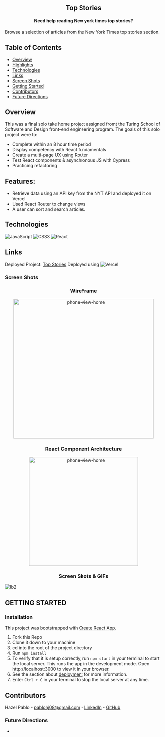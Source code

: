 
  <h2 align="center">Top Stories</h2>

  <h4 align="center">
   Need help reading New york times top stories?
  </h4>

Browse a selection of articles from the New York Times top stories section. 

## Table of Contents
- [Overview](#Overview)
- [Highlights](#Highlights)
- [Technologies](#Technologies)
- [Links](#Links)
- [Screen Shots](#Screen-Shots)
- [Getting Started](#GETTING-STARTED)
- [Contributors](#Contributors)
- [Future Directions](#Future-Directions)


## Overview

This was a final solo take home project assigned fromt the Turing School of Software and Design front-end engineering program. The goals of this solo project were to:

* Complete within an 8 hour time period
* Display competency with React fundamentals
* Create a multi-page UX using Router
* Test React components & asynchronous JS with Cypress
* Practicing refactoring 

## Features:
* Retrieve data using an API key from the NYT API and deployed it on Vercel
* Used React Router to change views 
* A user can sort and search articles. 



## Technologies

 ![JavaScript](https://img.shields.io/badge/javascript-%23323330.svg?style=for-the-badge&logo=javascript&logoColor=%23F7DF1E)
 ![CSS3](https://img.shields.io/badge/css3-%231572B6.svg?style=for-the-badge&logo=css3&logoColor=white)
 ![React](https://img.shields.io/badge/React-20232A?style=for-the-badge&logo=react&logoColor=61DAFB)


## Links
 Deployed Project: [Top Stories](https://top-stories-five.vercel.app/)
Deployed using ![Vercel](https://img.shields.io/badge/vercel-%23000000.svg?style=for-the-badge&logo=vercel&logoColor=white)

### Screen Shots
<div align="center">
  <h3>WireFrame</h3>
  <img src="https://user-images.githubusercontent.com/106141130/211920983-b1483d94-70b9-4763-806b-b7a9d5909125.png" alt="phone-view-home" width="450"/>  
  <h3>React Component Architecture</h3>
  <img src="https://user-images.githubusercontent.com/106141130/211920822-b76e6588-080a-48e5-a476-7f08efe9f7d1.png" alt="phone-view-home" width="350"/>
  <h3>Screen Shots & GIFs</h3>
  
 </div>

![lb2]()




 
## GETTING STARTED

### Installation
This project was bootstrapped with [Create React App](https://github.com/facebook/create-react-app).
1. Fork this Repo
2. Clone it down to your machine
3. cd into the root of the project directory
4. Run `npm install`
5. To verify that it is setup correctly, run `npm start` in your terminal to start the local server. This runs the app in the development mode. Open http://localhost:3000 to view it in your browser.
6. See the section about [deployment](https://create-react-app.dev/docs/deployment/) for more information.
7. Enter `Ctrl + C` in your terminal to stop the local server at any time.


## Contributors

Hazel Pablo - pablohj08@gmail.com - [LinkedIn](https://www.linkedin.com/in/hazel-pablo-704779245/) - [GitHub](https://github.com/Hpablo08)


### Future Directions
*
